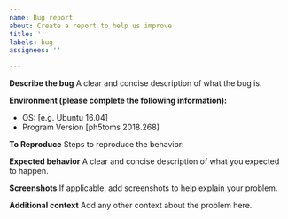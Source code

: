 ```yaml
---
name: Bug report
about: Create a report to help us improve
title: ''
labels: bug
assignees: ''

---
```


**Describe the bug**
A clear and concise description of what the bug is.

**Environment (please complete the following information):**
 - OS: [e.g. Ubuntu 16.04]
 - Program Version [ph5toms 2018.268]

**To Reproduce**
Steps to reproduce the behavior:

**Expected behavior**
A clear and concise description of what you expected to happen.

**Screenshots**
If applicable, add screenshots to help explain your problem.


**Additional context**
Add any other context about the problem here.
